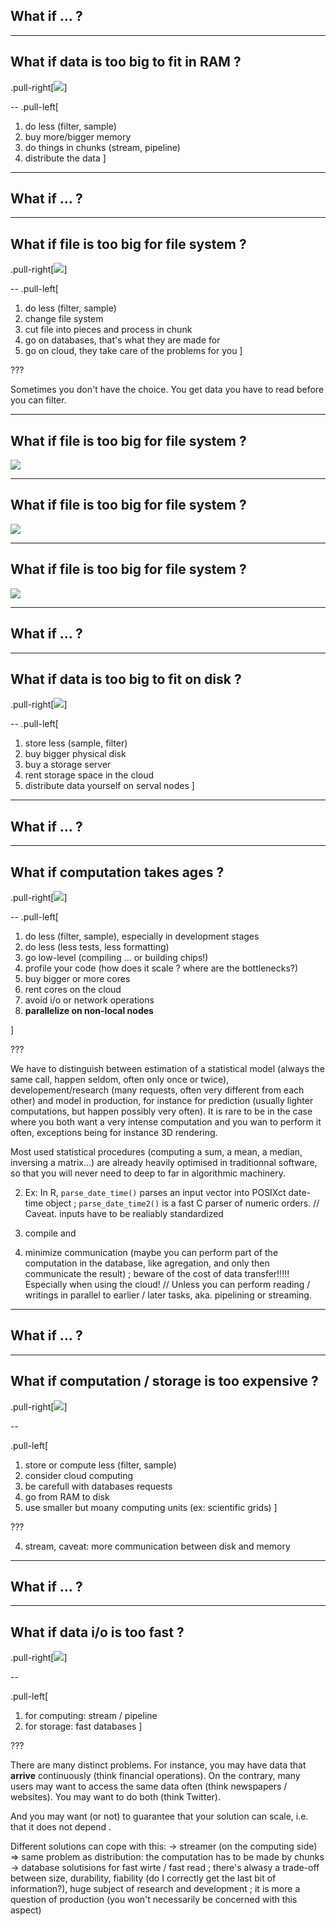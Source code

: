 ## What if ... ?

---

## What if data is too big to fit in RAM ?

.pull-right[![](https://image.flaticon.com/icons/png/512/906/906794.png)]

--
.pull-left[
1. do less (filter, sample)
2. buy more/bigger memory
3. do things in chunks (stream, pipeline)
4. distribute the data
]

---

## What if ... ?

---

## What if file is too big for file system ?

.pull-right[![](https://image.flaticon.com/icons/png/512/906/906794.png)]

--
.pull-left[
1. do less (filter, sample)
2. change file system
3. cut file into pieces and process in chunk
4. go on databases, that's what they are made for
5. go on cloud, they take care of the problems for you
]

???

Sometimes you don't have the choice. You get data you have to read before you can filter.

---

## What if file is too big for file system ?

![](img/limit-size-aws.png)

---

## What if file is too big for file system ?

![](img/limit-size-azure.png)

---

## What if file is too big for file system ?

![](img/limit-size-gcp.png)

---

## What if ... ?

---

## What if data is too big to fit on disk ?

.pull-right[![](https://image.flaticon.com/icons/png/512/906/906794.png)]

--
.pull-left[
1. store less (sample, filter)
2. buy bigger physical disk
3. buy a storage server
4. rent storage space in the cloud
5. distribute data yourself on serval nodes
]

---

## What if ... ?

---

## What if computation takes ages ?


.pull-right[![](https://image.flaticon.com/icons/png/512/906/906794.png)]

--
.pull-left[
1. do less (filter, sample), especially in development stages
2. do less (less tests, less formatting)
3. go low-level (compiling ... or building chips!)
4. profile your code (how does it scale ? where are the bottlenecks?)
5. buy bigger or more cores
6. rent cores on the cloud
7. avoid i/o or network operations
8. **parallelize on non-local nodes**

]

???

We have to distinguish between estimation of a statistical model (always the same call, happen seldom, often only once or twice), developement/research (many requests, often very different from each other) and model in production, for instance for prediction (usually lighter computations, but happen possibly very often). It is rare to be in the case where you both want a very intense computation and you wan to perform it often, exceptions being for instance 3D rendering.

Most used statistical procedures (computing a sum, a mean, a median, inversing a matrix...) are already heavily optimised in traditionnal software, so that you will never need to deep to far in algorithmic machinery.

2. Ex: In R, `parse_date_time()` parses an input vector into POSIXct date-time object ; `parse_date_time2()` is a fast C parser of numeric orders. // Caveat. inputs have to be realiably standardized

3. compile and  

7. minimize communication (maybe you can perform part of the computation in the database, like agregation, and only then communicate the result) ; beware of the cost of data transfer!!!!! Especially when using the cloud! // Unless you can perform reading / writings in parallel to earlier / later tasks, aka. pipelining or streaming.

---

## What if ... ?

---

## What if computation / storage is too expensive ?

.pull-right[![](https://image.flaticon.com/icons/png/512/906/906794.png)]

--

.pull-left[
1. store or compute less (filter, sample)
2. consider cloud computing
3. be carefull with databases requests
4. go from RAM to disk
5. use smaller but moany computing units (ex: scientific grids)
]

???

4. stream, caveat: more communication between disk and memory

---

## What if ... ?

---

## What if data i/o is too fast ?

.pull-right[![](https://image.flaticon.com/icons/png/512/906/906794.png)]

--

.pull-left[
1. for computing: stream / pipeline
2. for storage: fast databases
]

???

There are many distinct problems. For instance, you may have data that **arrive** continuously (think financial operations). On the contrary, many users may want to access the same data often (think newspapers / websites). You may want to do both (think Twitter).

And you may want (or not) to guarantee that your solution can scale, i.e. that it does not depend .

Different solutions can cope with this:
-> streamer (on the computing side) => same problem as distribution: the computation has to be made by chunks
-> database solutisions for fast wirte / fast read ; there's alwasy a trade-off between size, durability, fiability (do I correctly get the last bit of information?), huge subject of research and development ; it is more a question of production (you won't necessarily be concerned with this aspect)
